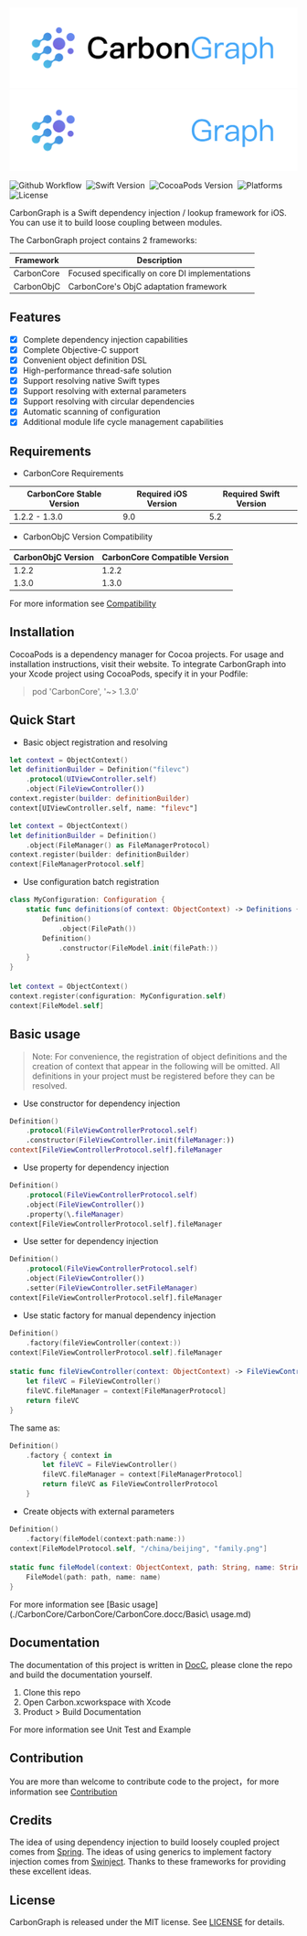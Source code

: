 ![Logo Banner Light](./Images/logo_banner.svg#gh-light-mode-only)
![Logo Banner Dark](./Images/logo_banner~dark.svg#gh-dark-mode-only)

![Github Workflow](https://img.shields.io/github/workflow/status/baidu/CarbonGraph/build/main?style=flat-square)&nbsp;
![Swift Version](https://img.shields.io/badge/Swift-5.2--5.5-orange?style=flat-square)&nbsp;
![CocoaPods Version](https://img.shields.io/cocoapods/v/CarbonCore?style=flat-square)&nbsp;
![Platforms](https://img.shields.io/cocoapods/p/CarbonCore?style=flat-square)&nbsp;
![License](https://img.shields.io/cocoapods/l/CarbonCore?style=flat-square)

CarbonGraph is a Swift dependency injection / lookup framework for iOS. You can use it to build loose coupling between modules.

The CarbonGraph project contains 2 frameworks:

| Framework | Description |
| --- | --- |
| CarbonCore | Focused specifically on core DI implementations |
| CarbonObjC | CarbonCore's ObjC adaptation framework |

## Features

- [x] Complete dependency injection capabilities
- [x] Complete Objective-C support
- [x] Convenient object definition DSL
- [x] High-performance thread-safe solution
- [x] Support resolving native Swift types
- [x] Support resolving with external parameters
- [x] Support resolving with circular dependencies
- [x] Automatic scanning of configuration
- [x] Additional module life cycle management capabilities

## Requirements

* CarbonCore Requirements

| CarbonCore Stable Version | Required iOS Version | Required Swift Version |
| --- | --- | --- |
| 1.2.2 - 1.3.0 | 9.0 | 5.2 |

* CarbonObjC Version Compatibility

| CarbonObjC Version | CarbonCore Compatible Version |
| --- | --- |
| 1.2.2 | 1.2.2 |
| 1.3.0 | 1.3.0 |

For more information see [Compatibility](./CarbonCore/CarbonCore/CarbonCore.docc/Compatibility.md)

## Installation

CocoaPods is a dependency manager for Cocoa projects. For usage and installation instructions, visit their website. To integrate CarbonGraph into your Xcode project using CocoaPods, specify it in your Podfile:

> pod 'CarbonCore', '~> 1.3.0'

## Quick Start

* Basic object registration and resolving
```swift
let context = ObjectContext()
let definitionBuilder = Definition("filevc")
    .protocol(UIViewController.self)
    .object(FileViewController())
context.register(builder: definitionBuilder)
context[UIViewController.self, name: "filevc"]
```

```swift
let context = ObjectContext()
let definitionBuilder = Definition()
    .object(FileManager() as FileManagerProtocol)
context.register(builder: definitionBuilder)
context[FileManagerProtocol.self]
```

* Use configuration batch registration
```swift
class MyConfiguration: Configuration {
    static func definitions(of context: ObjectContext) -> Definitions {
        Definition()
            .object(FilePath())
        Definition()
            .constructor(FileModel.init(filePath:))
    }
}

let context = ObjectContext()
context.register(configuration: MyConfiguration.self)
context[FileModel.self]
```

## Basic usage

> Note: For convenience, the registration of object definitions and the creation of context that appear in the following will be omitted. All definitions in your project must be registered before they can be resolved.

* Use constructor for dependency injection
```swift
Definition()
    .protocol(FileViewControllerProtocol.self)
    .constructor(FileViewController.init(fileManager:))
context[FileViewControllerProtocol.self].fileManager
```

* Use property for dependency injection
```swift
Definition()
    .protocol(FileViewControllerProtocol.self)
    .object(FileViewController())
    .property(\.fileManager)
context[FileViewControllerProtocol.self].fileManager
```

* Use setter for dependency injection
```swift
Definition()
    .protocol(FileViewControllerProtocol.self)
    .object(FileViewController())
    .setter(FileViewController.setFileManager)
context[FileViewControllerProtocol.self].fileManager
```

* Use static factory for manual dependency injection
```swift
Definition()
    .factory(fileViewController(context:))
context[FileViewControllerProtocol.self].fileManager

static func fileViewController(context: ObjectContext) -> FileViewControllerProtocol {
    let fileVC = FileViewController()
    fileVC.fileManager = context[FileManagerProtocol]
    return fileVC
}
```
The same as:
```swift
Definition()
    .factory { context in 
        let fileVC = FileViewController()
        fileVC.fileManager = context[FileManagerProtocol]
        return fileVC as FileViewControllerProtocol
    }
```

* Create objects with external parameters
```swift
Definition()
    .factory(fileModel(context:path:name:))
context[FileModelProtocol.self, "/china/beijing", "family.png"]

static func fileModel(context: ObjectContext, path: String, name: String) -> FileModelProtocol {
    FileModel(path: path, name: name)
}
```

For more information see [Basic usage](./CarbonCore/CarbonCore/CarbonCore.docc/Basic\ usage.md)

## Documentation

The documentation of this project is written in [DocC](https://developer.apple.com/documentation/docc), please clone the repo and build the documentation yourself.

1. Clone this repo 
2. Open Carbon.xcworkspace with Xcode
3. Product > Build Documentation

For more information see Unit Test and Example

## Contribution

You are more than welcome to contribute code to the project，for more information see [Contribution](./CarbonCore/CarbonCore/CarbonCore.docc/Contribution.md)

## Credits

The idea of using dependency injection to build loosely coupled project comes from [Spring](https://spring.io). The ideas of using generics to implement factory injection comes from [Swinject](https://github.com/Swinject/Swinject). Thanks to these frameworks for providing these excellent ideas.

## License

CarbonGraph is released under the MIT license. See [LICENSE](https://console.cloud.baidu-int.com/devops/icode/repos/baidu/netdisk/ios-carbon-lib/blob/master:LICENSE) for details.
